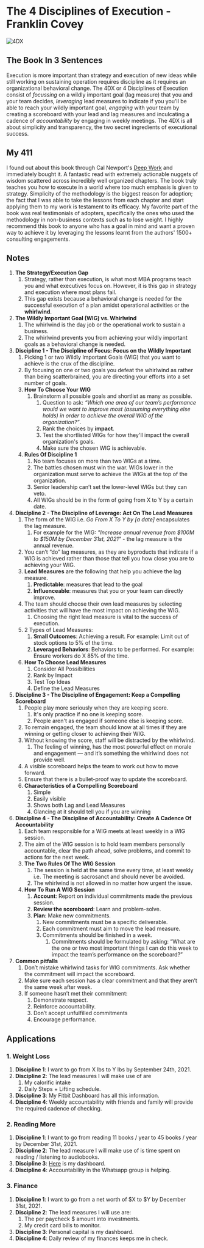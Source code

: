 # The 4 Disciplines of Execution - Franklin Covey

![4DX](Images/4DX.jpeg)

## The Book In 3 Sentences
Execution is more important than strategy and execution of new ideas while still working on sustaining operation requires discipline as it requires an organizational behavioral change. The 4DX or 4 Disciplines of Execution consist of _focussing_ on a wildly important goal (lag measure) that you and your team decides, _leveraging_ lead measures to indicate if you you'll be able to reach your wildly important goal, _engaging_ with your team by creating a scoreboard with your lead and lag measures and inculcating a cadence of _accountability_ by engaging in weekly meetings. The 4DX is all about simplicity and transparency, the two secret ingredients of executional success.

## My 411
I found out about this book through Cal Newport's [Deep Work](DeepWork.md) and immediately bought it. A fantastic read with extremely actionable nuggets of wisdom scattered across incredibly well organized chapters. The book truly teaches you how to execute in a world where too much emphasis is given to strategy. Simplicity of the methodology is the biggest reason for adoption; the fact that I was able to take the lessons from each chapter and start applying them to my work is testament to its efficacy. My favorite part of the book was real testimonials of adopters, specifically the ones who used the methodology in non-business contexts such as to lose weight. I highly recommend this book to anyone who has a goal in mind and want a proven way to achieve it by leveraging the lessons learnt from the authors' 1500+ consulting engagements.

## Notes
1. __The Strategy/Execution Gap__
   1. Strategy, rather than execution, is what most MBA programs teach you and what executives focus on. However, it is this gap in strategy and execution where most plans fail.
   2. This gap exists because a behavioral change is needed for the successful execution of a plan amidst operational activities or the __whirlwind__.
2. __The Wildly Important Goal (WIG) vs. Whirlwind__
   1. The whirlwind is the day job or the operational work to sustain a business.
   2. The whirlwind prevents you from achieving your wildly important goals as a behavioral change is needed. 
3. __Discipline 1 - The Discipline of Focus: Focus on the Wildly Important__
   1. Picking 1 or two Wildly Important Goals (WIG) that you want to achieve is the crux of the discipline. 
   2. By focusing on one or two goals you defeat the whirlwind as rather than being scatterbrained, you are directing your efforts into a set number of goals.
   3. __How To Choose Your WIG__
      1. Brainstorm all possible goals and shortlist as many as possible.
         1. Question to ask: _“Which one area of our team’s performance would we want to improve most (assuming everything else holds) in order to achieve the overall WIG of the organization?”_.
         2. Rank the choices by __impact__.
         3. Test the shortlisted WIGs for how they'll impact the overall organization's goals.
         4. Make sure the chosen WIG is achievable. 
   4. __Rules Of Discipline 1__
      1. No team focuses on more than two WIGs at a time.
      2. The battles chosen must win the war. WIGs lower in the organization must serve to achieve the WIGs at the top of the organization.
      3. Senior leadership can’t set the lower-level WIGs but they can veto.
      4. All WIGs should be in the form of going from X to Y by a certain date. 
4. __Discipline 2 - The Discipline of Leverage: Act On The Lead Measures__
   1. The form of the WIG i.e. _Go From X To Y by [a date]_ encapsulates the lag measure.
      1. For example for the WIG: _"Increase annual revenue from $100M to $150M by December 31st, 2021"_ - the lag measure is the annual revenue.
   2. You can’t “do” lag measures, as they are byproducts that indicate if a WIG is achieved rather than those that tell you how close you are to achieving your WIG.
   3. __Lead Measures__ are the following that help you achieve the lag measure.
      1. __Predictable__: measures that lead to the goal 
      2. __Influenceable__: measures that you or your team can directly improve. 
   5. The team should choose their own lead measures by selecting activities that will have the most impact on achieving the WIG.
      1. Choosing the right lead measure is vital to the success of execution.
   6. 2 Types of Lead Measures:
      1. __Small Outcomes__: Achieving a result. For example: Limit out of stock options to 5% of the time. 
      2. __Leveraged Behaviors__: Behaviors to be performed. For example: Ensure workers do X 85% of the time.
   7. __How To Choose Lead Measures__
      1. Consider All Possibilities
      2. Rank by Impact
      3. Test Top Ideas
      4. Define the Lead Measures
5. __Discipline 3 - The Discipline of Engagement: Keep a Compelling Scoreboard__
   1. People play more seriously when they are keeping score.
      1. It's only practice if no one is keeping score.
      2. People aren't as engaged if someone else is keeping score.
   2. To remain engaged, the team should know at all times if they are winning or getting closer to achieving their WIG.
   3. Without knowing the score, staff will be distracted by the whirlwind. 
      1. The feeling of winning, has the most powerful effect on morale and engagement — and it’s something the whirlwind does not provide well.
   4. A visible scoreboard helps the team to work out how to move forward.
   5. Ensure that there is a bullet-proof way to update the scoreboard.
   6. __Characteristics of a Compelling Scoreboard__ 
      1. Simple
      2. Easily visible
      3. Shows both Lag and Lead Measures
      4. Glancing at it should tell you if you are winning
6. __Discipline 4 - The Discipline of Accountability: Create A Cadence Of Accountability__
   1. Each team responsible for a WIG meets at least weekly in a WIG session.
   2. The aim of the WIG session is to hold team members personally accountable, clear the path ahead, solve problems, and commit to actions for the next week.
   3. __The Two Rules Of The WIG Session__
      1. The session is held at the same time every time, at least weekly i.e. The meeting is sacrosanct and should never be avoided. 
      2. The whirlwind is not allowed in no matter how urgent the issue.
   4. __How To Run A WIG Session__
      1. __Account__: Report on individual commitments made the previous session.
      2. __Review the scoreboard__: Learn and problem-solve.
      3. __Plan__: Make new commitments.
         1. New commitments must be a specific deliverable.
         2. Each commitment must aim to move the lead measure.
         3. Commitments should be finished in a week.
            1. Commitments should be formulated by asking: “What are the one or two most important things I can do this week to impact the team’s performance on the scoreboard?”
7. __Common pitfalls__
   1. Don’t mistake whirlwind tasks for WIG commitments. Ask whether the commitment will impact the scoreboard.
   2. Make sure each session has a clear commitment and that they aren’t the same week after week.
   3. If someone hasn’t met their commitment:
      1. Demonstrate respect.
      2. Reinforce accountability. 
      3. Don’t accept unfulfilled commitments
      4. Encourage performance.

## Applications
### 1. Weight Loss
1. __Discipline 1__: I want to go from X lbs to Y lbs by September 24th, 2021.
2. __Discipline 2__: The lead measures I will make use of are
   1. My calorific intake 
   2. Daily Steps + Lifting schedule.
3. __Discipline 3__: My Fitbit Dashboard has all this information.
4. __Discipline 4__: Weekly accountability with friends and family will provide the required cadence of checking.

### 2. Reading More
1. __Discipline 1__: I want to go from reading 11 books / year to 45 books / year by December 31st, 2021.
2. __Discipline 2__: The lead measure I will make use of is time spent on reading / listening to audiobooks.
3. __Discipline 3__: [Here](Progress%20Tracker.ipynb) is my dashboard.
4. __Discipline 4__: Accountability in the Whatsapp group is helping.

### 3. Finance
1. __Discipline 1__: I want to go from a net worth of $X to $Y by December 31st, 2021.
2. __Discipline 2__: The lead measures I will use are: 
   1. The per paycheck $ amount into investments.
   2. My credit card bills to monitor. 
3. __Discipline 3__: Personal capital is my dashboard.
4. __Discipline 4__: Daily review of my finances keeps me in check.